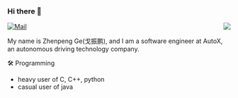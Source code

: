 
### Hi there 👋

<a href="https://github.com/gezp"><img align='right' src="https://github-readme-stats.vercel.app/api?username=gezp&show_icons=true"></a>

[![Mail](https://img.shields.io/badge/-zhenpeng.ge@qq.com-gray?style=flat-square&logo=gmail&logoColor=red&link=)](mailto:zhenpeng.ge@qq.com)

My name is Zhenpeng Ge(戈振鹏), and I am a software engineer at AutoX, an autonomous driving technology company.

🛠️  Programming
* heavy user of C, C++, python
* casual user of java

